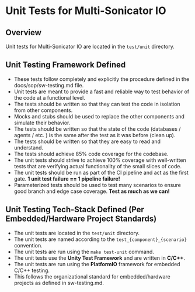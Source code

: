 # Unit Tests for Multi-Sonicator IO

## Overview

Unit tests for Multi-Sonicator IO are located in the `test/unit` directory.

## Unit Testing Framework Defined

- These tests follow completely and explicitly the procedure defined in the docs/sop/sw-testing.md file.
- Unit tests are meant to provide a fast and reliable way to test behavior of the code at a functional level.
- The tests should be written so that they can test the code in isolation from other components.
- Mocks and stubs should be used to replace the other components and simulate their behavior.
- The tests should be written so that the state of the code (databases / agents / etc. ) is the same after the test as it was before (clean up).
- The tests should be written so that they are easy to read and understand.
- The tests should achieve 85% code coverage for the codebase.  
- The unit tests should strive to achieve 100% coverage with well-written tests that are verifying actual functionality of the small slices of code.
- The unit tests should be run as part of the CI pipeline and act as the first gate. **1 unit test failure == 1 pipeline failure!**
- Parameterized tests should be used to test many scenarios to ensure good branch and edge case coverage.  **Test as much as we can!**

## Unit Testing Tech-Stack Defined (Per Embedded/Hardware Project Standards)

- The unit tests are located in the `test/unit` directory.
- The unit tests are named according to the `test_{component}_{scenario}` convention.
- The unit tests are run using the `make test-unit` command.
- The unit tests use the **Unity Test Framework** and are written in **C/C++**.
- The unit tests are run using the **PlatformIO** framework for embedded C/C++ testing.
- This follows the organizational standard for embedded/hardware projects as defined in sw-testing.md.

